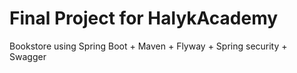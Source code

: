 # Final Project for HalykAcademy
Bookstore using Spring Boot + Maven + Flyway + Spring security + Swagger <br>

